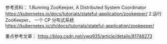 参考资料：
1.Running ZooKeeper, A Distributed System Coordinator
https://kubernetes.io/docs/tutorials/stateful-application/zookeeper/
2.运行 ZooKeeper， 一个 CP 分布式系统
https://kubernetes.io/zh/docs/tutorials/stateful-application/zookeeper/

重点参考文章：
https://blog.csdn.net/ywq935/article/details/81748273
